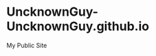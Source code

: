 # UncknownGuy-UncknownGuy.github.io
My Public Site

<div align img src='https://i.imgur.com/1fnZ7v2.jpg' width='200px'
